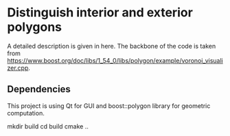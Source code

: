 # Distinguish interior and exterior polygons
A detailed description is given in here. The backbone of the code is taken from https://www.boost.org/doc/libs/1_54_0/libs/polygon/example/voronoi_visualizer.cpp.
## Dependencies
This project is using Qt for GUI and boost::polygon library for geometric computation. 

mkdir build
cd build
cmake ..
## 
